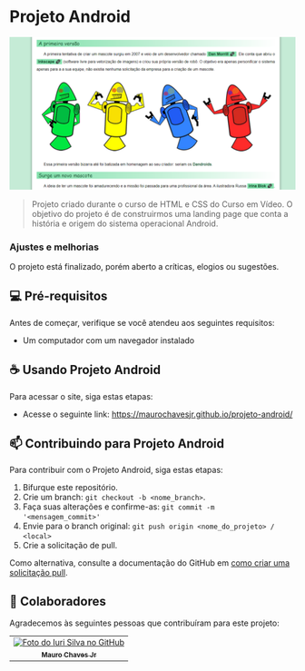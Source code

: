 # Projeto Android

<img src="Capturar.PNG" alt="Exemplo imagem">

> Projeto criado durante o curso de HTML e CSS do Curso em Vídeo. O objetivo do projeto é de construirmos uma landing page que conta a história e origem do sistema operacional Android.

### Ajustes e melhorias

O projeto está finalizado, porém aberto a críticas, elogios ou sugestões.

## 💻 Pré-requisitos

Antes de começar, verifique se você atendeu aos seguintes requisitos:

- Um computador com um navegador instalado

## ☕ Usando Projeto Android

Para acessar o site, siga estas etapas:

- Acesse o seguinte link: https://maurochavesjr.github.io/projeto-android/


## 📫 Contribuindo para Projeto Android

Para contribuir com o Projeto Android, siga estas etapas:

1. Bifurque este repositório.
2. Crie um branch: `git checkout -b <nome_branch>`.
3. Faça suas alterações e confirme-as: `git commit -m '<mensagem_commit>'`
4. Envie para o branch original: `git push origin <nome_do_projeto> / <local>`
5. Crie a solicitação de pull.

Como alternativa, consulte a documentação do GitHub em [como criar uma solicitação pull](https://help.github.com/en/github/collaborating-with-issues-and-pull-requests/creating-a-pull-request).

## 🤝 Colaboradores

Agradecemos às seguintes pessoas que contribuíram para este projeto:

<table>
  <tr>
    <td align="center">
      <a href="#" title="defina o titulo do link">
        <img src="https://avatars.githubusercontent.com/u/138091054?v=4" width="100px;" alt="Foto do Iuri Silva no GitHub"/><br>
        <sub>
          <b>Mauro Chaves Jr</b>
        </sub>
      </a>
    </td>
  </tr>
</table>
